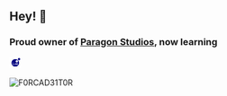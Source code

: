

## Hey! 👋

### Proud owner of [Paragon Studios](https://github.com/Paragon-Studios), now learning

<code><img height="20" src="https://raw.githubusercontent.com/github/explore/80688e429a7d4ef2fca1e82350fe8e3517d3494d/topics/lua/lua.png"></code>

<p align="left"><img src="https://github-readme-stats.vercel.app/api?username=F0RCAD31T0R&show_icons=true&theme=gotham" alt="F0RCAD31T0R" />

